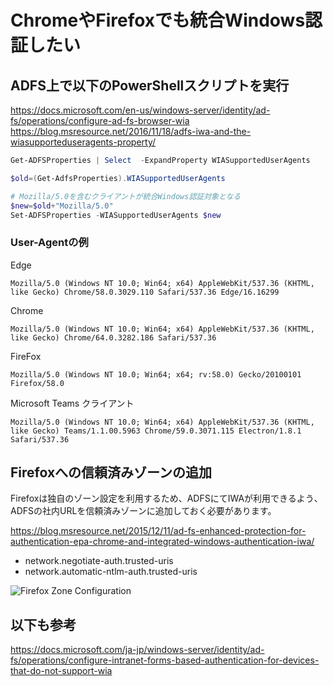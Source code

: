 # ChromeやFirefoxでも統合Windows認証したい

## ADFS上で以下のPowerShellスクリプトを実行   
https://docs.microsoft.com/en-us/windows-server/identity/ad-fs/operations/configure-ad-fs-browser-wia
https://blog.msresource.net/2016/11/18/adfs-iwa-and-the-wiasupporteduseragents-property/


```Powershell
Get-ADFSProperties | Select  -ExpandProperty WIASupportedUserAgents

$old=(Get-AdfsProperties).WIASupportedUserAgents

# Mozilla/5.0を含むクライアントが統合Windows認証対象となる
$new=$old+"Mozilla/5.0"
Set-ADFSProperties -WIASupportedUserAgents $new
```

### User-Agentの例
Edge
```
Mozilla/5.0 (Windows NT 10.0; Win64; x64) AppleWebKit/537.36 (KHTML, like Gecko) Chrome/58.0.3029.110 Safari/537.36 Edge/16.16299  
```

Chrome
```
Mozilla/5.0 (Windows NT 10.0; Win64; x64) AppleWebKit/537.36 (KHTML, like Gecko) Chrome/64.0.3282.186 Safari/537.36  
```  

FireFox  
```
Mozilla/5.0 (Windows NT 10.0; Win64; x64; rv:58.0) Gecko/20100101 Firefox/58.0  
```  

Microsoft Teams クライアント   
```
Mozilla/5.0 (Windows NT 10.0; Win64; x64) AppleWebKit/537.36 (KHTML, like Gecko) Teams/1.1.00.5963 Chrome/59.0.3071.115 Electron/1.8.1 Safari/537.36  
```


## Firefoxへの信頼済みゾーンの追加
Firefoxは独自のゾーン設定を利用するため、ADFSにてIWAが利用できるよう、ADFSの社内URLを信頼済みゾーンに追加しておく必要があります。

https://blog.msresource.net/2015/12/11/ad-fs-enhanced-protection-for-authentication-epa-chrome-and-integrated-windows-authentication-iwa/

* network.negotiate-auth.trusted-uris  
* network.automatic-ntlm-auth.trusted-uris

![Firefox Zone Configuration](https://msresource.files.wordpress.com/2015/12/epafirefoxiwasettingsview.png)


## 以下も参考
https://docs.microsoft.com/ja-jp/windows-server/identity/ad-fs/operations/configure-intranet-forms-based-authentication-for-devices-that-do-not-support-wia
